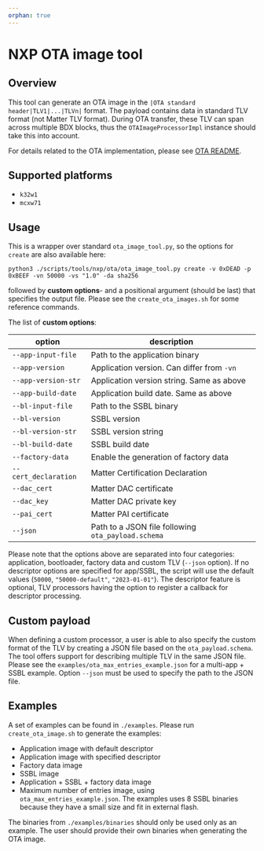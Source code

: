 ```yaml
---
orphan: true
---
```


# NXP OTA image tool

## Overview

This tool can generate an OTA image in the `|OTA standard header|TLV1|...|TLVn|`
format. The payload contains data in standard TLV format (not Matter TLV
format). During OTA transfer, these TLV can span across multiple BDX blocks,
thus the `OTAImageProcessorImpl` instance should take this into account.

For details related to the OTA implementation, please see
[OTA README](../../../../src/platform/nxp/common/ota/README.md).

## Supported platforms

-   `k32w1`
-   `mcxw71`

## Usage

This is a wrapper over standard `ota_image_tool.py`, so the options for `create`
are also available here:

```
python3 ./scripts/tools/nxp/ota/ota_image_tool.py create -v 0xDEAD -p 0xBEEF -vn 50000 -vs "1.0" -da sha256
```

followed by **custom options**- and a positional argument (should be last) that
specifies the output file. Please see the `create_ota_images.sh` for some
reference commands.

The list of **custom options**:

| option               | description                                        |
| -------------------- | -------------------------------------------------- |
| `--app-input-file`   | Path to the application binary                     |
| `--app-version`      | Application version. Can differ from `-vn`         |
| `--app-version-str`  | Application version string. Same as above          |
| `--app-build-date`   | Application build date. Same as above              |
| `--bl-input-file`    | Path to the SSBL binary                            |
| `--bl-version`       | SSBL version                                       |
| `--bl-version-str`   | SSBL version string                                |
| `--bl-build-date`    | SSBL build date                                    |
| `--factory-data`     | Enable the generation of factory data              |
| `--cert_declaration` | Matter Certification Declaration                   |
| `--dac_cert`         | Matter DAC certificate                             |
| `--dac_key`          | Matter DAC private key                             |
| `--pai_cert`         | Matter PAI certificate                             |
| `--json`             | Path to a JSON file following `ota_payload.schema` |

Please note that the options above are separated into four categories:
application, bootloader, factory data and custom TLV (`--json` option). If no
descriptor options are specified for app/SSBL, the script will use the default
values (`50000`, `"50000-default"`, `"2023-01-01"`). The descriptor feature is
optional, TLV processors having the option to register a callback for descriptor
processing.

## Custom payload

When defining a custom processor, a user is able to also specify the custom
format of the TLV by creating a JSON file based on the `ota_payload.schema`. The
tool offers support for describing multiple TLV in the same JSON file. Please
see the `examples/ota_max_entries_example.json` for a multi-app + SSBL example.
Option `--json` must be used to specify the path to the JSON file.

## Examples

A set of examples can be found in `./examples`. Please run `create_ota_image.sh`
to generate the examples:

-   Application image with default descriptor
-   Application image with specified descriptor
-   Factory data image
-   SSBL image
-   Application + SSBL + factory data image
-   Maximum number of entries image, using `ota_max_entries_example.json`. The
    examples uses 8 SSBL binaries because they have a small size and fit in
    external flash.

The binaries from `./examples/binaries` should only be used only as an example.
The user should provide their own binaries when generating the OTA image.
